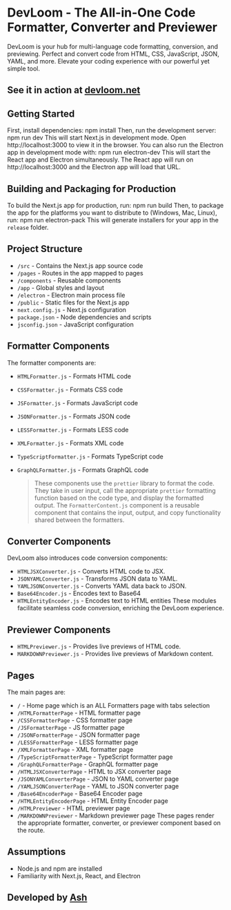 # DevLoom - The All-in-One Code Formatter, Converter and Previewer

DevLoom is your hub for multi-language code formatting, conversion, and previewing. Perfect and convert code from HTML, CSS, JavaScript, JSON, YAML, and more. Elevate your coding experience with our powerful yet simple tool.

## See it in action at [devloom.net](https://devloom.net)

## Getting Started

First, install dependencies:
npm install
Then, run the development server:
npm run dev
This will start Next.js in development mode. Open http://localhost:3000 to view it in the browser.
You can also run the Electron app in development mode with:
npm run electron-dev
This will start the React app and Electron simultaneously. The React app will run on http://localhost:3000 and the Electron app will load that URL.

## Building and Packaging for Production

To build the Next.js app for production, run:
npm run build
Then, to package the app for the platforms you want to distribute to (Windows, Mac, Linux), run:
npm run electron-pack
This will generate installers for your app in the `release` folder.

## Project Structure

- `/src` - Contains the Next.js app source code
- `/pages` - Routes in the app mapped to pages
- `/components` - Reusable components
- `/app` - Global styles and layout
- `/electron` - Electron main process file
- `/public` - Static files for the Next.js app
- `next.config.js` - Next.js configuration
- `package.json` - Node dependencies and scripts
- `jsconfig.json` - JavaScript configuration

## Formatter Components

The formatter components are:

- `HTMLFormatter.js` - Formats HTML code
- `CSSFormatter.js` - Formats CSS code
- `JSFormatter.js` - Formats JavaScript code
- `JSONFormatter.js` - Formats JSON code
- `LESSFormatter.js` - Formats LESS code
- `XMLFormatter.js` - Formats XML code
- `TypeScriptFormatter.js` - Formats TypeScript code
- `GraphQLFormatter.js` - Formats GraphQL code

  > These components use the `prettier` library to format the code. They take in user input, call the appropriate `prettier` formatting function based on the code type, and display the formatted output. The `FormatterContent.js` component is a reusable component that contains the input, output, and copy functionality shared between the formatters.

## Converter Components

DevLoom also introduces code conversion components:

- `HTMLJSXConverter.js` - Converts HTML code to JSX.
- `JSONYAMLConverter.js` - Transforms JSON data to YAML.
- `YAMLJSONConverter.js` - Converts YAML data back to JSON.
- `Base64Encoder.js` - Encodes text to Base64
- `HTMLEntityEncoder.js` - Encodes text to HTML entities
  These modules facilitate seamless code conversion, enriching the DevLoom experience.

## Previewer Components

- `HTMLPreviewer.js` - Provides live previews of HTML code.
- `MARKDOWNPreviewer.js` - Provides live previews of Markdown content.

## Pages

The main pages are:

- `/` - Home page which is an ALL Formatters page with tabs selection
- `/HTMLFormatterPage` - HTML formatter page
- `/CSSFormatterPage` - CSS formatter page
- `/JSFormatterPage` - JS formatter page
- `/JSONFormatterPage` - JSON formatter page
- `/LESSFormatterPage` - LESS formatter page
- `/XMLFormatterPage` - XML formatter page
- `/TypeScriptFormatterPage` - TypeScript formatter page
- `/GraphQLFormatterPage` - GraphQL formatter page
- `/HTMLJSXConverterPage` - HTML to JSX converter page
- `/JSONYAMLConverterPage` - JSON to YAML converter page
- `/YAMLJSONConverterPage` - YAML to JSON converter page
- `/Base64EncoderPage` - Base64 Encoder page
- `/HTMLEntityEncoderPage` - HTML Entity Encoder page
- `/HTMLPreviewer` - HTML previewer page
- `/MARKDOWNPreviewer` - Markdown previewer page
  These pages render the appropriate formatter, converter, or previewer component based on the route.

## Assumptions

- Node.js and npm are installed
- Familiarity with Next.js, React, and Electron

## Developed by [Ash](https://i-ash.com)
